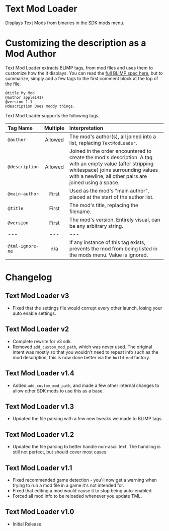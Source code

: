 # Text Mod Loader
Displays Text Mods from binaries in the SDK mods menu.

# Customizing the description as a Mod Author
Text Mod Loader extracts BLIMP tags, from mod files and uses them to customize how the it displays.
You can read the [full BLIMP spec here](https://github.com/apple1417/blcmm-parsing/tree/master/blimp),
but to summarize, simply add a few tags to the first comment block at the top of the file.

```
@title My Mod
@author apple1417 
@version 1.1
@description Does moddy things.
```

Text Mod Loader supports the following tags.

| Tag Name         | Multiple | Interpretation                                                                                                                                                                                             |
| :--------------- | :------: | :--------------------------------------------------------------------------------------------------------------------------------------------------------------------------------------------------------- |
| `@author`        | Allowed  | The mod's author(s), all joined into a list, replacing `TextModLoader`.                                                                                                                                    |
| `@description`   | Allowed  | Joined in the order encountered to create the mod's description. A tag with an empty value (after stripping whitespace) joins surrounding values with a newline, all other pairs are joined using a space. |
| `@main-author`   |  First   | Used as the mod's "main author", placed at the start of the author list.                                                                                                                                   |
| `@title`         |  First   | The mod's title, replacing the filename.                                                                                                                                                                   |
| `@version`       |  First   | The mod's version. Entirely visual, can be any arbitrary string.                                                                                                                                           |
| ---              |   ---    | ---                                                                                                                                                                                                        |
| `@tml-ignore-me` |   n/a    | If any instance of this tag exists, prevents the mod from being listed in the mods menu. Value is ignored.                                                                                                 |

# Changelog

## Text Mod Loader v3
- Fixed that the settings file would corrupt every other launch, losing your auto enable settings.

## Text Mod Loader v2
- Complete rewrite for v3 sdk.
- Removed `add_custom_mod_path`, which was never used. The original intent was mostly so that you
  wouldn't need to repeat info such as the mod description, this is now done better via the
  `build_mod` factory.

## Text Mod Loader v1.4
- Added `add_custom_mod_path`, and made a few other internal changes to allow other SDK mods to use
  this as a base.

## Text Mod Loader v1.3
- Updated the file parsing with a few new tweaks we made to BLIMP tags.

## Text Mod Loader v1.2
- Updated the file parsing to better handle non-ascii text. The handling is still not perfect, but
  should cover most cases.

## Text Mod Loader v1.1
- Fixed recommended game detection - you'll now get a warning when trying to run a mod file in a
  game it's not intended for.
- Fixed that editing a mod would cause it to stop being auto-enabled.
- Forced all mod info to be reloaded whenever you update TML.

## Text Mod Loader v1.0
- Initial Release.
